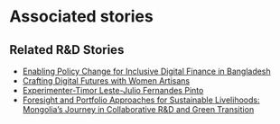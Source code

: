 # Associated stories

<!-- !!DO NOT REMOVE!! start autogenerated hyperlinks -->
## Related R&D Stories
- [Enabling Policy Change for Inclusive Digital Finance in Bangladesh](/stories/?doc=Explorers_BGD)
- [Crafting Digital Futures with Women Artisans](/stories/?doc=Explorers_GHA)
- [Experimenter-Timor Leste-Julio Fernandes Pinto](/stories/?doc=Experimenters_TLS)
- [Foresight and Portfolio Approaches for Sustainable Livelihoods: Mongolia’s Journey in Collaborative R&D and Green Transition](/stories/?doc=Explorers_MNG)
<!-- !!DO NOT REMOVE!! end autogenerated hyperlinks -->